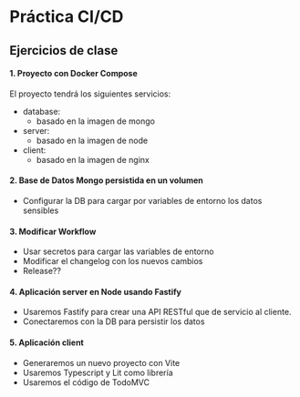 # Práctica CI/CD

## Ejercicios de clase

#### 1. Proyecto con Docker Compose

El proyecto tendrá los siguientes servicios:

-   database:
    -   basado en la imagen de mongo
-   server:
    -   basado en la imagen de node
-   client:
    -   basado en la imagen de nginx

#### 2. Base de Datos Mongo persistida en un volumen

-   Configurar la DB para cargar por variables de entorno los datos sensibles

#### 3. Modificar Workflow

-   Usar secretos para cargar las variables de entorno
-   Modificar el changelog con los nuevos cambios
-   Release??

#### 4. Aplicación server en Node usando Fastify

-   Usaremos Fastify para crear una API RESTful que de servicio al cliente.
-   Conectaremos con la DB para persistir los datos

#### 5. Aplicación client

-   Generaremos un nuevo proyecto con Vite
-   Usaremos Typescript y Lit como librería
-   Usaremos el código de TodoMVC
